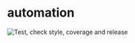 # automation
![Test, check style, coverage and release](https://github.com/AOreshin/automation/workflows/Test,%20check%20style,%20coverage%20and%20release/badge.svg?branch=release%2F1.4.1)
